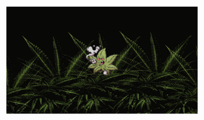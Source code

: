 ![alt text](https://github.com/smokey5787/leafy/blob/main/leafy/contents/previews/splash.png "Logo Title Text 1")

